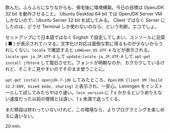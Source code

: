 飲んだ。ふらふらになりながらも、帰宅後に環境構築。今日の目標は OpenJDK 32 bit を動作させること。 Ubuntu Desktop 64 bit では OpenJDK Server VM しかないので、Ubuntu Server 32 bit を試してみる。 Client ではなく Server にしたのは、どうせ Terminal しか使わないのなら、という判断。エコでしょ。

セットアップにて日本語ではなく English で設定してしまい、コンソールに豆腐 ( ■ ) が表示されてハマる。文字化け対応は面倒な割に得るものが少ないからうれしくない。`locale` で確認すると `LANG=en_US.UTF-8` などが表示される。`locale-gen ja_JP.UTF-8` して `update-locale ja_JP.UTF-8` して `apt-get install jfbterm` して復旧させた。フォントが明朝なのか、カクカクしているけれど、そこそこ見やすいのでそのまま使うことに。

`apt-get install openjdk-7-jdk` してみたところ、`OpenJDK Client VM (build 32.2-b09, mixed mode, sharing)` と表示され、一安心。Leiningen をインストールして試してみたらやはり速い。`lein version` に 7 s かかるというありえない速度だった以前の環境とは違い、1 s 未満で返ってくる。

まだ移設は終わっていないけれど、この環境なら、よりプログラミングを楽しめるに違いない。

20 min.

